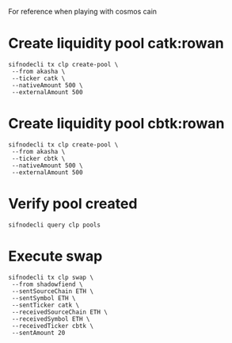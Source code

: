 For reference when playing with cosmos cain

# Create liquidity pool catk:rowan

```
sifnodecli tx clp create-pool \
 --from akasha \
 --ticker catk \
 --nativeAmount 500 \
 --externalAmount 500
```

# Create liquidity pool cbtk:rowan

```
sifnodecli tx clp create-pool \
 --from akasha \
 --ticker cbtk \
 --nativeAmount 500 \
 --externalAmount 500
```

# Verify pool created

```
sifnodecli query clp pools
```

# Execute swap

```
sifnodecli tx clp swap \
 --from shadowfiend \
 --sentSourceChain ETH \
 --sentSymbol ETH \
 --sentTicker catk \
 --receivedSourceChain ETH \
 --receivedSymbol ETH \
 --receivedTicker cbtk \
 --sentAmount 20
```
